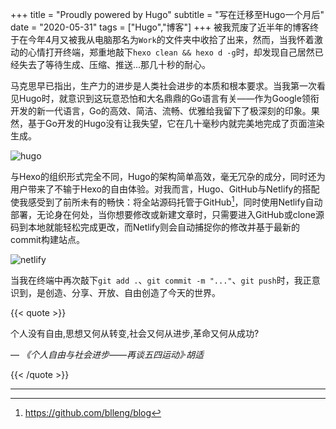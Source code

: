 +++
title = "Proudly powered by Hugo"
subtitle = "写在迁移至Hugo一个月后"
date = "2020-05-31"
tags = ["Hugo","博客"]
+++
被我荒废了近半年的博客终于在今年4月又被我从电脑那名为`Work`的文件夹中收拾了出来，然而，当我怀着激动的心情打开终端，郑重地敲下`hexo clean && hexo d -g`时，却发现自己居然已经失去了等待生成、压缩、推送...那几十秒的耐心。

<!--more-->

马克思早已指出，生产力的进步是人类社会进步的本质和根本要求。当我第一次看见Hugo时，就意识到这玩意恐怕和大名鼎鼎的Go语言有关——作为Google领衔开发的新一代语言，Go的高效、简洁、流畅、优雅给我留下了极深刻的印象。果然，基于Go开发的Hugo没有让我失望，它在几十毫秒内就完美地完成了页面渲染生成。

![hugo](https://cdn.jsdelivr.net/gh/blleng/images@master/upload/hugo.png "Hugo是一款极速的网站生成框架")

与Hexo的组织形式完全不同，Hugo的架构简单高效，毫无冗杂的成分，同时还为用户带来了不输于Hexo的自由体验。对我而言，Hugo、GitHub与Netlify的搭配使我感受到了前所未有的畅快：将全站源码托管于GitHub[^1]，同时使用Netlify自动部署，无论身在何处，当你想要修改或新建文章时，只需要进入GitHub或clone源码到本地就能轻松完成更改，而Netlify则会自动捕捉你的修改并基于最新的commit构建站点。

![netlify](https://cdn.jsdelivr.net/gh/blleng/images@master/upload/netlify.png "本站在Netlify的生产记录")

当我在终端中再次敲下`git add .`、`git commit -m "..."`、`git push`时，我正意识到，是创造、分享、开放、自由创造了今天的世界。

{{< quote >}}

个人没有自由,思想又何从转变,社会又何从进步,革命又何从成功?

— *《个人自由与社会进步——再谈五四运动》·胡适*

{{< /quote >}}

---
[^1]:https://github.com/blleng/blog
